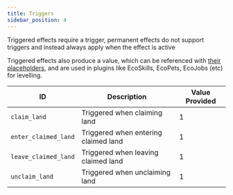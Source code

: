 ```yaml
---
title: Triggers
sidebar_position: 4
---
```


Triggered effects require a trigger, permanent effects do not support triggers and instead always apply when the effect
is active

Triggered effects also produce a value, which can be referenced with [their placeholders](https://plugins.auxilor.io/effects/configuring-an-effect#placeholders),
and are used in plugins like EcoSkills, EcoPets, EcoJobs (etc) for levelling.

| ID                   | Description                          | Value Provided |
| -------------------- | ------------------------------------ | -------------- |
| `claim_land`         | Triggered when claiming land         | 1              |
| `enter_claimed_land` | Triggered when entering claimed land | 1              |
| `leave_claimed_land` | Triggered when leaving claimed land  | 1              |
| `unclaim_land`       | Triggered when unclaiming land       | 1              |
